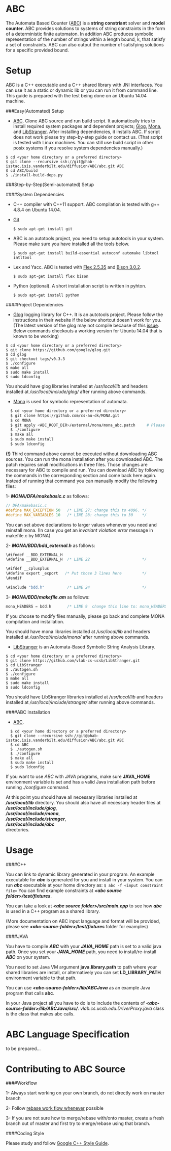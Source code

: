 ABC
========
The Automata Based Counter ([ABC](https://vlab.cs.ucsb.edu/ABC/)) is a **string constriant** solver and **model counter**. ABC provides solutions to systems of string constraints in the form of a deterministic finite automaton. In addition ABC produces symbolic representation of the number of strings within a length bound, k, that satisfy a set of constraints. ABC can also output the number of satisfying solutions for a specific provided bound.

Setup
============
ABC is a C++ executable and a C++ shared library with JNI interfaces. You can 
use it as a static or dynamic lib or you can run it from command line. This guide is prepared with the test being done on an Ubuntu 14.04 machine. 

###Easy(Automated) Setup
  - [ABC](https://vlab.cs.ucsb.edu/ABC/). Clone ABC source and run build script. It automatically tries to install required system packages and dependent projects; [Glog](https://github.com/google/glog), [Mona](http://www.brics.dk/mona/), and [LibStranger](https://github.com/vlab-cs-ucsb/LibStranger). After installing dependencies, it installs ABC. If script does not work please try step-by-step guide or contact us. (That script is tested with Linux machines. You can still use build script in other posix systems if you resolve system dependencies manually.)
  
  ```
  $ cd <your home directory or a preferred directory>
  $ git clone --recursive ssh://git@phab-isstac.isis.vanderbilt.edu/diffusion/ABC/abc.git ABC
  $ cd ABC/build
  $ ./install-build-deps.py
  ```

###Step-by-Step(Semi-automated) Setup

####System Dependencies
  - C++ compiler with C++11 support. ABC compilation is tested with g++ 4.8.4 on Ubuntu 14.04.
  - [Git](https://git-scm.com/)

    ``$ sudo apt-get install git``
  - ABC is an autotools project, you need to setup autotools in your system. Please make sure you have installed all the tools below.

    ``$ sudo apt-get install build-essential autoconf automake libtool intltool ``
  - Lex and Yacc. ABC is tested with [Flex 2.5.35](https://www.gnu.org/software/flex/flex.html) and [Bison 3.0.2](https://www.gnu.org/software/bison/).

    ``$ sudo apt-get install flex bison``
  - Python (optional). A short installation script is written in pyhton.
    
    ``$ sudo apt-get install python``

####Project Dependencies
  - [Glog](https://github.com/google/glog) logging library for C++. It is an autotools project. Please follow the instructions in their website if the below shortcut doesn't work for you. (The latest version of the glog may not compile because of this [issue](https://github.com/google/glog/issues/52). Below commands checkouts a working version for Ubuntu 14.04 that is known to be working)

  ```
  $ cd <your home directory or a preferred directory>
  $ git clone https://github.com/google/glog.git
  $ cd glog
  $ git checkout tags/v0.3.3
  $ ./configure
  $ make all
  $ sudo make install
  $ sudo ldconfig
```
  You should have glog libraries installed at */usr/local/lib* and headers installed at */usr/local/include/glog/* after running above commands. 

  - [Mona](http://www.brics.dk/mona/) is used for symbolic representation of automata. 

  ```sh
    $ cd <your home directory or a preferred directory>
    $ git clone https://github.com/cs-au-dk/MONA.git
    $ cd MONA
    $ git apply <ABC_ROOT_DIR>/external/mona/mona_abc.patch     # Please see below paragraph for details
    $ ./configure
    $ make all
    $ sudo make install
    $ sudo ldconfig

  ```
  **(!)** Third command above cannot be executed without downloading ABC sources. You can run the mona installation after you downloaded ABC. The patch requires small modifications in three files. Those changes are necessary for ABC to compile and run. You can download ABC by following the commands in the corresponding section and come back here again. Instead of running that command you can manually modify the following files:

  1- *__MONA/DFA/makebasic.c__* as follows:
  ```c
  // DFA/makebasic.c
  #define MAX_EXCEPTION 50   /* LINE 27: change this to 4096. */
  #define MAX_VARIABLES 10   /* LINE 28: change this to 30    */
```
  You can set above declarations to larger values whenever you need and reinstall mona. (In case you get an *invariant violation error* message in makefile.c by MONA)

  2- *__MONA/BDD/bdd_external.h__* as follows:
  ```c
  \#ifndef __BDD_EXTERNAL_H
  \#define __BDD_EXTERNAL_H  /* LINE 22                       */

  \#ifdef __cplusplus
  \#define export _export   /* Put those 3 lines here         */
  \#endif
  
  \#include "bdd.h"          /* LINE 24                       */
  ```
  
  3- *__MONA/BDD/makefile.am__* as follows:
  ```c
  mona_HEADERS = bdd.h       /* LINE 9  change this line to: mona_HEADERS = bdd.h bdd_external.h bdd_dump.h  */
  ```
  
  If you choose to modify files manually, please go back and complete MONA compilation and installation. 
  
  You should have mona libraries installed at */usr/local/lib* and headers installed at */usr/local/include/mona/* after running above commands. 

  - [LibStranger](https://github.com/vlab-cs-ucsb/LibStranger) is an Automata-Based Symbolic String Analysis Library.
  
  ```
  $ cd <your home directory or a preferred directory>
  $ git clone https://github.com/vlab-cs-ucsb/LibStranger.git
  $ cd LibStranger
  $ ./autogen.sh
  $ ./configure
  $ make all
  $ sudo make install
  $ sudo ldconfig
  ```
  
  You should have LibStranger libraries installed at */usr/local/lib* and headers installed at */usr/local/include/stranger/* after running above commands.
  
####ABC Installation

  - [ABC](https://vlab.cs.ucsb.edu/ABC/).

  ```
    $ cd <your home directory or a preferred directory>
    $ git clone --recursive ssh://git@phab-isstac.isis.vanderbilt.edu/diffusion/ABC/abc.git ABC
    $ cd ABC
    $ ./autogen.sh
    $ ./configure
    $ make all
    $ sudo make install
    $ sudo ldconfig
  ```

  If you want to use *ABC* with *JAVA* programs, make sure **JAVA_HOME** environment variable is set and has a valid Java installation path before running *./configure* command. 


  At this point you should have all necessary libraries installed at *__/usr/local/lib__* directory. You should also have all necessary header files at  
  *__/usr/local/include/glog__*,  
  *__/usr/local/include/mona__*,  
  *__/usr/local/include/stranger__*,  
  *__/usr/local/include/abc__*  
  directories.

Usage
============

####C++

  You can link to dynamic library generated in your program. An example executable for *__abc__* is generated for you and install in your system. You can run *__abc__* executable at your home directory as:
  `` $ abc -f <input constraint file> ``
  You can find example constraints at *__&lt;abc source folder&gt;/test/fixtures__*. 
  
  You can take a look at *__&lt;abc source folder&gt;/src/main.cpp__* to see how *__abc__* is used in a C++ program as a shared library. 
  
  (More documentation on ABC input language and format will be provided, please see *__&lt;abc-source-folder&gt;/test/fixtures__* folder for examples)
  
####JAVA

  You have to compile *__ABC__* with your *__JAVA_HOME__* path is set to a valid java path. Once you set your *__JAVA_HOME__* path, you need to install/re-install *__ABC__* on your system. 
  
  You need to set Java VM argument __java.library.path__ to path where your shared libraries are install, or alternatively you can set __LD_LIBRARY_PATH__ environment variable to that path.

  You can use *__&lt;abc-source-folder&gt;/lib/ABCJava__* as an example Java program that calls __abc__.

  In your Java project all you have to do is to include the contents of *__&lt;abc-source-folder&gt;/lib/ABCJava/src/__*. *vlab.cs.ucsb.edu.DriverProxy.java* class is the class that makes abc calls.
  
ABC Language Specification
==========================

to be prepared...

Contributing to ABC Source
==========================

####Workflow

  1- Always start working on your own branch, do not directly work on master branch

  2- Follow [rebase work flow whenever](https://www.atlassian.com/git/tutorials/merging-vs-rebasing) possible

  3- If you are not sure how to merge/rebase with/onto master, create a fresh branch out of master and first try to merge/rebase using that branch.

####Coding Style

  Please study and follow [Google C++ Style Guide](https://google.github.io/styleguide/cppguide.html).
